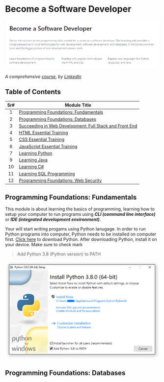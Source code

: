 # Become a Software Developer

![Become a Software Developer](/assets/hero-img.PNG)

_A comprehensive [course](https://www.linkedin.com/learning/paths/become-a-software-developer), by [LinkedIn](https://www.linkedin.com/)_

## Table of Contents

| **Sr#** | **Module Title**                                                               |
| :-----: | ------------------------------------------------------------------------------ |
|    1    | [Programming Foundations: Fundamentals](#programming-foundations-fundamentals) |
|    2    | [Programming Foundations: Databases](#programming-foundations-databases)       |
|    3    | [Succeeding in Web Development: Full Stack and Front End]('#')                 |
|    4    | [HTML Essential Training]('#')                                                 |
|    5    | [CSS Essential Training]('#')                                                  |
|    6    | [JavaScript Essential Training]('#')                                           |
|    7    | [Learning Python]('#')                                                         |
|    9    | [Learning Java]('#')                                                           |
|   10    | [Learning C#]('#')                                                             |
|   11    | [Learning SQL Programming]('#')                                                |
|   12    | [Programming Foundations: Web Security]('#')                                   |

## Programming Foundations: Fundamentals

This module is about learning the basics of programming, learning how to setup your computer to run programs using **_CLI (command line interface)_** or **_IDE (integrated development environment)_**.

Your will start writing progams using Python lanugage. In order to run Python programs into computer, Python needs to be installed on computer first. [Click here](https://www.python.org/downloads/) to download Python. After downloading Python, install it on your device. Make sure to check mark

> Add Python 3.8 (Python version) to PATH

![Add Python 3.8 (Python version) to PATH](/assets/install-python.png)

## Programming Foundations: Databases

